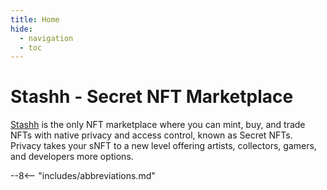 ```yaml
---
title: Home
hide:
  - navigation
  - toc
---
```


# Stashh - Secret NFT Marketplace

[Stashh](https://stashh.io) is the only NFT marketplace where you can mint, buy, and trade NFTs with native privacy and access control, known as Secret NFTs. Privacy takes your sNFT to a new level offering artists, collectors, gamers, and developers more options.

--8<-- "includes/abbreviations.md"
